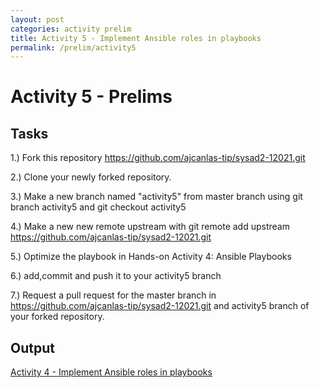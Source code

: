 ```yaml
---
layout: post
categories: activity prelim
title: Activity 5 - Implement Ansible roles in playbooks
permalink: /prelim/activity5
---
```

# Activity 5 - Prelims

## Tasks
1.) Fork this repository https://github.com/ajcanlas-tip/sysad2-12021.git

2.) Clone your newly forked repository. 

3.) Make a new branch named "activity5" from master branch using git branch activity5 and git checkout activity5

4.) Make a new new remote upstream with git remote add upstream https://github.com/ajcanlas-tip/sysad2-12021.git

5.) Optimize the playbook in Hands-on Activity 4: Ansible Playbooks

6.) add,commit and push it to your activity5 branch

7.) Request a pull request for the master branch in https://github.com/ajcanlas-tip/sysad2-12021.git  and activity5 branch of your forked repository.

## Output
<p> <a href="https://github.com/jesmatienzo-tip/sysad2-12021/tree/activity5"> Activity 4 - Implement Ansible roles in playbooks </a> </p>

```

```




